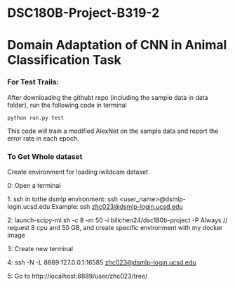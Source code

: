 # DSC180B-Project-B319-2
# Domain Adaptation of CNN in Animal Classification Task

### For Test Trails:
After downloading the githubt repo (including the sample data in data folder), run the following code in terminal
```
python run.py test
```
This code will train a modified AlexNet on the sample data and report the error rate in each epoch.


### To Get Whole dataset
Create environment for loading iwildcam dataset 

0: Open a terminal 

1: ssh in tothe dsmlp environment:
ssh <user_name>@dsmlp-login.ucsd.edu
Example: ssh zhc023@dsmlp-login.ucsd.edu

2: launch-scipy-ml.sh -c 8 -m 50 -i billchen24/dsc180b-project -P Always // request 8 cpu and 50 GB, and create specific environment with my docker image 

3: Create new terminal 

4: ssh -N -L 8889:127.0.0.1:16585 zhc023@dsmlp-login.ucsd.edu

5: Go to http://localhost:8889/user/zhc023/tree/ 
